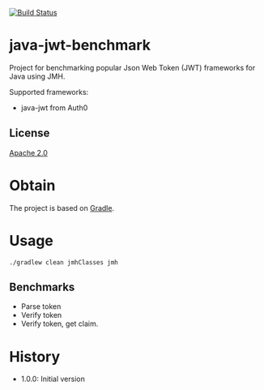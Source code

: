 [![Build Status](https://travis-ci.org/skjolber/java-jwt-benchmark.svg?branch=master)](https://travis-ci.org/skjolber/java-jwt-benchmark)

# java-jwt-benchmark
Project for benchmarking popular Json Web Token (JWT) frameworks for Java using JMH.

Supported frameworks: 
  * java-jwt from Auth0

## License
[Apache 2.0]

# Obtain
The project is based on [Gradle].

# Usage
```
./gradlew clean jmhClasses jmh
```
## Benchmarks

  * Parse token
  * Verify token
  * Verify token, get claim.

# History

 - 1.0.0: Initial version

[Apache 2.0]:          	http://www.apache.org/licenses/LICENSE-2.0.html
[issue-tracker]:       	https://github.com/skjolber/java-jwt-benchmark/issues
[Gradle]:               https://gradle.org/
